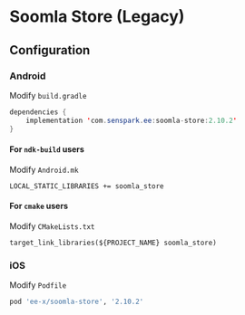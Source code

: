 # Soomla Store (Legacy)
## Configuration
### Android
Modify `build.gradle`
```java
dependencies {
    implementation 'com.senspark.ee:soomla-store:2.10.2'
}
```

#### For `ndk-build` users
Modify `Android.mk`
```
LOCAL_STATIC_LIBRARIES += soomla_store
```

#### For `cmake` users
Modify `CMakeLists.txt`
```
target_link_libraries(${PROJECT_NAME} soomla_store)
```

### iOS
Modify `Podfile`
```ruby
pod 'ee-x/soomla-store', '2.10.2'
```